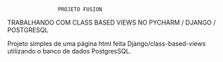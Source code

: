                     PROJETO FUSION

TRABALHANDO COM CLASS BASED VIEWS NO PYCHARM / DJANGO / POSTGRESQL

Projeto simples de uma página html feita Django/class-based-views
utilizando o banco de dados PostgresSQL.

